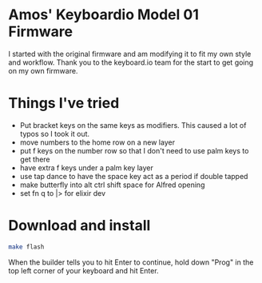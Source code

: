 # Amos' Keyboardio Model 01 Firmware

I started with the original firmware and am modifying it to fit my own
style and workflow. Thank you to the keyboard.io team for the start to
get going on my own firmware.

# Things I've tried

 * Put bracket keys on the same keys as modifiers. This caused a lot of
   typos so I took it out.
 * move numbers to the home row on a new layer
 * put f keys on the number row so that I don't need to use palm keys to
   get there
 * have extra f keys under a palm key layer
 * use tap dance to have the space key act as a period if double tapped
 * make butterfly into alt ctrl shift space for Alfred opening
 * set fn q to |> for elixir dev

# Download and install
```sh
make flash
```

When the builder tells you to hit Enter to continue, hold down "Prog" in the top left corner of your keyboard and hit Enter.
